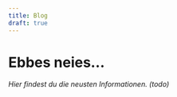 ```yaml
---
title: Blog
draft: true
---
```


# Ebbes neies…

_Hier findest du die neusten Informationen. (todo)_